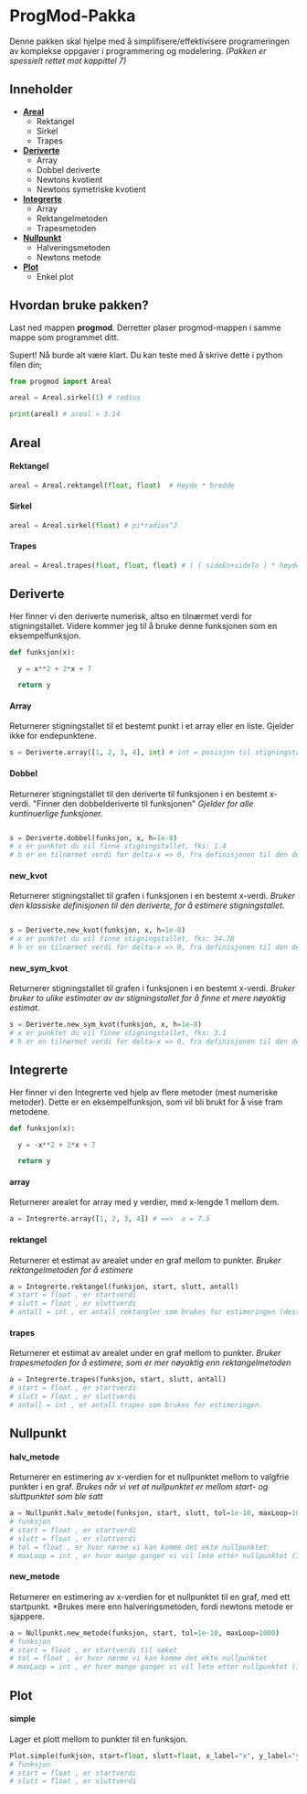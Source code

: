 # ProgMod-Pakka
Denne pakken skal hjelpe med å simplifisere/effektivisere programeringen av komplekse oppgaver i programmering og modelering. *(Pakken er spessielt rettet mot kappittel 7)*

## Inneholder

 - **[Areal](#areal)**
    - Rektangel
    - Sirkel
    - Trapes
 - **[Deriverte](#deriverte)**
    - Array
    - Dobbel deriverte
    - Newtons kvotient 
    - Newtons symetriske kvotient
 - **[Integrerte](#integrerte)**
    - Array
    - Rektangelmetoden 
    - Trapesmetoden 
 - **[Nullpunkt](#nullpunkt)**
    - Halveringsmetoden
    - Newtons metode
 - **[Plot](#plot)**
    - Enkel plot


## Hvordan bruke pakken?
Last ned mappen **progmod**. Derretter plaser progmod-mappen i samme mappe som programmet ditt. 


Supert! Nå burde alt være klart. Du kan teste med å skrive dette  i python filen din;
```python
from progmod import Areal

areal = Areal.sirkel(1) # radius

print(areal) # areal ≈ 3.14

```

## Areal

#### Rektangel
```python
areal = Areal.rektangel(float, float)  # Høyde * bredde
```

#### Sirkel
```python
areal = Areal.sirkel(float) # pi*radius^2
```

#### Trapes
```python
areal = Areal.trapes(float, float, float) # ( ( sideEn+sideTo ) * høyde ) / 2
```



## Deriverte
Her finner vi den deriverte numerisk, altso en tilnærmet verdi for stigningstallet. Videre kommer jeg til å bruke denne funksjonen som en eksempelfunksjon.
```python
def funksjon(x):

  y = x**2 + 2*x + 7

  return y
```

#### Array
Returnerer stigningstallet til et bestemt punkt i et array eller en liste. Gjelder ikke for endepunktene.

```python
s = Deriverte.array([1, 2, 3, 4], int) # int = posisjon til stigningstallet i arrayet. Her int = 1 & 2
```

#### Dobbel
Returnerer stigningstallet til den deriverte til funksjonen i en bestemt x-verdi. "Finner den dobbelderiverte til funksjonen"  *Gjelder for alle kuntinuerlige funksjoner.*

```python

s = Deriverte.dobbel(funksjon, x, h=1e-8) 
# x er punktet du vil finne stigningstallet, fks: 1.4
# h er en tilnærmet verdi for delta-x => 0, fra definisjonen til den deriverte
```


#### new_kvot
Returnerer stigningstallet til grafen i funksjonen i en bestemt x-verdi. *Bruker den klassiske definisjonen til den deriverte, for å estimere stigningstallet.*

```python

s = Deriverte.new_kvot(funksjon, x, h=1e-8) 
# x er punktet du vil finne stigningstallet, fks: 34.78
# h er en tilnærmet verdi for delta-x => 0, fra definisjonen til den deriverte
```

#### new_sym_kvot
Returnerer stigningstallet til grafen i funksjonen i en bestemt x-verdi. *Bruker bruker to ulike estimater av av stigningstallet for å finne et mere nøyaktig estimat.*

```python
s = Deriverte.new_sym_kvot(funksjon, x, h=1e-8) 
# x er punktet du vil finne stigningstallet, fks: 3.1
# h er en tilnærmet verdi for delta-x => 0, fra definisjonen til den deriverte
```


## Integrerte
Her finner vi den Integrerte ved hjelp av flere metoder (mest numeriske metoder). Dette er en eksempelfunksjon, som vil bli brukt for å vise fram metodene.

```python
def funksjon(x):

  y = -x**2 + 2*x + 7

  return y
```

#### array
Returnerer arealet for array med y verdier, med x-lengde 1 mellom dem.

```python
a = Integrerte.array([1, 2, 3, 4]) # ==>  a = 7.5
```

#### rektangel
Returnerer et estimat av arealet under en graf mellom to punkter. *Bruker rektangelmetoden for å estimere*


```python
a = Integrerte.rektangel(funksjon, start, slutt, antall)
# start = float , er startverdi
# slutt = float , er sluttverdi
# antall = int , er antall rektangler som brukes for estimeringen (desto fler, jo bedre)


```

#### trapes
Returnerer et estimat av arealet under en graf mellom to punkter. *Bruker trapesmetoden for å estimere, som er mer nøyaktig enn rektangelmetoden*

```python
a = Integrerte.trapes(funksjon, start, slutt, antall)
# start = float , er startverdi
# slutt = float , er sluttverdi
# antall = int , er antall trapes som brukes for estimeringen.

```


## Nullpunkt

#### halv_metode
Returnerer en estimering av x-verdien for et nullpunktet mellom to valgfrie punkter i en graf. *Brukes når vi vet at nullpunktet er mellom start- og sluttpunktet som ble satt*

```python
a = Nullpunkt.halv_metode(funksjon, start, slutt, tol=1e-10, maxLoop=1000)
# funksjon
# start = float , er startverdi
# slutt = float , er sluttverdi
# tol = float , er hvor nærme vi kan komme det ekte nullpunktet
# maxLoop = int , er hvor mange ganger vi vil lete etter nullpunktet (1000 er ofte nok)

```

#### new_metode
Returnerer en estimering av x-verdien for et nullpunktet til en graf, med ett startpunkt. *Brukes mere enn halveringsmetoden, fordi newtons metode er sjappere. 


```python
a = Nullpunkt.new_metode(funksjon, start, tol=1e-10, maxLoop=1000)
# funksjon
# start = float , er startverdi til søket
# tol = float , er hvor nærme vi kan komme det ekte nullpunktet
# maxLoop = int , er hvor mange ganger vi vil lete etter nullpunktet (1000 er ofte nok)

```


## Plot

#### simple
Lager et plott mellom to punkter til en funksjon.


```python
Plot.simple(funkjson, start=float, slutt=float, x_label="x", y_label="y"):
# funksjon
# start = float , er startverdi 
# slutt = float , er sluttverdi 
```
